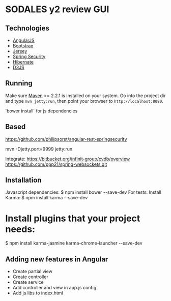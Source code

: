 SODALES y2 review GUI
================

Technologies
------------

* [AngularJS](http://angularjs.org/)
* [Bootstrap](http://getbootstrap.com/)
* [Jersey](https://jersey.java.net/)
* [Spring Security](http://projects.spring.io/spring-security/)
* [Hibernate](http://hibernate.org/)
* [D3JS](http://d3js.org/)

Running
-------

Make sure [Maven](http://maven.apache.org/) >= 2.2.1 is installed on your system. 
Go into the project dir and type `mvn jetty:run`, then point your browser to `http://localhost:8080`.

'bower install' for js dependencies

Based
-------

https://github.com/philipsorst/angular-rest-springsecurity


mvn -Djetty.port=9999 jetty:run


Integrate:
https://bitbucket.org/infinit-group/cvdb/overview
https://github.com/ppp21/spring-websockets.git


Installation
-------
Javascript dependencies:
$ npm install bower --save-dev
For tests: 
Install Karma:
$ npm install karma --save-dev
# Install plugins that your project needs:
$ npm install karma-jasmine karma-chrome-launcher --save-dev

Adding new features in Angular
-------
* Create partial view
* Create controller
* Create service
* Add controller and view in app.js config
* Add js libs to index.html
